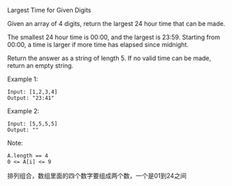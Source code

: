 Largest Time for Given Digits

Given an array of 4 digits, return the largest 24 hour time that can be made.

The smallest 24 hour time is 00:00, and the largest is 23:59.  Starting from 00:00, a time is larger if more time has elapsed since midnight.

Return the answer as a string of length 5.  If no valid time can be made, return an empty string.

 

Example 1:
```
Input: [1,2,3,4]
Output: "23:41"
```
Example 2:
```
Input: [5,5,5,5]
Output: ""
 ```

Note:
```
A.length == 4
0 <= A[i] <= 9
```

排列组合，数组里面的四个数字要组成两个数，一个是01到24之间